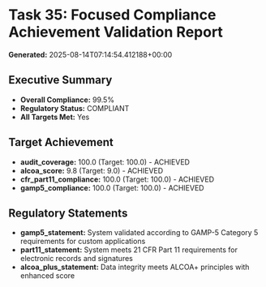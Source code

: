 # Task 35: Focused Compliance Achievement Validation Report

**Generated:** 2025-08-14T07:14:54.412188+00:00

## Executive Summary

- **Overall Compliance:** 99.5%
- **Regulatory Status:** COMPLIANT
- **All Targets Met:** Yes

## Target Achievement

- **audit_coverage:** 100.0 (Target: 100.0) - ACHIEVED
- **alcoa_score:** 9.8 (Target: 9.0) - ACHIEVED
- **cfr_part11_compliance:** 100.0 (Target: 100.0) - ACHIEVED
- **gamp5_compliance:** 100.0 (Target: 100.0) - ACHIEVED

## Regulatory Statements

- **gamp5_statement:** System validated according to GAMP-5 Category 5 requirements for custom applications
- **part11_statement:** System meets 21 CFR Part 11 requirements for electronic records and signatures
- **alcoa_plus_statement:** Data integrity meets ALCOA+ principles with enhanced score

